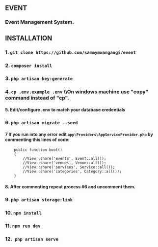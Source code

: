 
## EVENT

### Event Management System.

## INSTALLATION

### 1. ```git clone https://github.com/sammymwangangi/event```
### 2. ```composer install```
### 3. ```php artisan key:generate```
### 4. ```cp .env.example .env```   \\\On windows machine use "copy" command instead of "cp".
#### 5. Edit/configure .env to match your database credentials
### 6. ```php artisan migrate --seed```
#### 7 If you run into any error edit ```app\Providers\AppServiceProvider.php```  by commenting this lines of code:
```
    public function boot()
    {
        //View::share('events', Event::all());
        //View::share('venues', Venue::all());
        //View::share('services', Service::all());
        //View::share('categories', Category::all());
    }
```
#### 8. After commenting repeat process #6 and uncomment them.
### 9. ```php artisan storage:link```
### 10. ```npm install```
### 11. `npm run dev`
### 12.` php artisan serve`

